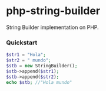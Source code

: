 # php-string-builder
String Builder implementation on PHP.

### Quickstart
```php
$str1 = "Hola";
$str2 = " mundo";
$stb = new StringBuilder();
$stb->append($str1);
$stb->append($str2);
echo $stb; //"Hola mundo"
```
